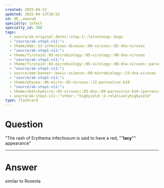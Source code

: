 ```yaml
---
created: 2025-04-13
updated: 2025-04-13T10:53
id: dE.,aaa<uQ
specialty: infect
specialty_id: 388
tags:
  - source/ak-original-decks::step-1::lolnotacop::bugs
  - "source/ak-step1-v11:": 
  - theme/b&b::13-infectious-disease::06-viruses::02-dna-viruses
  - "source/ak-step1-v11:": 
  - theme/firstaid::03-microbiology::05-virology::08-dna-viruses
  - "source/ak-step1-v11:": 
  - theme/firstaid::03-microbiology::05-virology::08-dna-viruses::parvovirus-b19
  - "source/ak-step1-v11:": 
  - source/ome-banner::basic-science::08-microbiology::23-dna-viruses
  - "source/ak-step1-v11:": 
  - theme/physeo::06-micro::05-viruses::12-parvovirus-b19
  - "source/ak-step1-v11:": 
  - theme/sketchymicro::03-viruses::03-dna::09-parvovirus-b19-(parvoviridae)
  - source/ak-step1-v11::^other::^highyield::2-relativelyhighyield"
type: flashcard
---
```


# Question
"The rash of Erythema infectiosum is said to have a red, ""**lacy**"" appearance"

---

# Answer
similar to Roseola